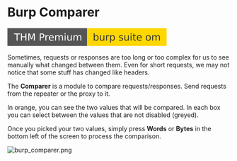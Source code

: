 # Burp Comparer

[![burpsuiteom](../../../../../../_badges/thmp/burpsuiteom.svg)](https://tryhackme.com/room/burpsuiteom)

<div class="row row-cols-lg-2"><div>

Sometimes, requests or responses are too long or too complex for us to see manually what changed between them. Even for short requests, we may not notice that some stuff has changed like headers.

The **Comparer** is a module to compare requests/responses. Send requests from the repeater or the proxy to it.

In orange, you can see the two values that will be compared. In each box you can select between the values that are not disabled (greyed).

Once you picked your two values, simply press **Words** or **Bytes** in the bottom left of the screen to process the comparison.
</div><div>

![burp_comparer.png](../../_images/burp_comparer.png)
</div></div>